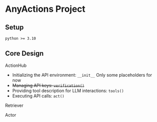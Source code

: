 # AnyActions Project

## Setup
`python >= 3.10`


## Core Design

ActionHub

- Initializing the API environment: `__init__` Only some placeholders for now
- ~~Managing API keys: `verification()`~~
- Providing tool description for LLM interactions: `tools()`
- Executing API calls: `act()`

Retriever


Actor


